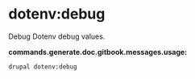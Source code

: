 # dotenv:debug
Debug Dotenv debug values.

**commands.generate.doc.gitbook.messages.usage:**
```
drupal dotenv:debug
```
